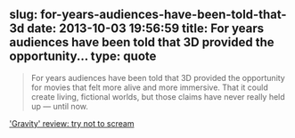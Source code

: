 slug: for-years-audiences-have-been-told-that-3d
date: 2013-10-03 19:56:59
title: For years audiences have been told that 3D provided the opportunity...
type: quote
---

> For years audiences have been told that 3D provided the opportunity for movies that felt more alive and more immersive. That it could create living, fictional worlds, but those claims have never really held up — until now.

['Gravity' review: try not to scream](http://www.theverge.com/2013/10/1/4788682/gravity-review)
